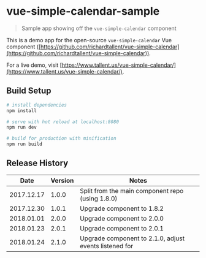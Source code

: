 # vue-simple-calendar-sample

> Sample app showing off the `vue-simple-calendar` component

This is a demo app for the open-source `vue-simple-calendar` Vue component ([https://github.com/richardtallent/vue-simple-calendar](https://github.com/richardtallent/vue-simple-calendar)).

For a live demo, visit [https://www.tallent.us/vue-simple-calendar/](https://www.tallent.us/vue-simple-calendar/).

## Build Setup

```bash
# install dependencies
npm install

# serve with hot reload at localhost:8080
npm run dev

# build for production with minification
npm run build
```

## Release History

| Date       | Version | Notes                              |
| ---------- | ------- | ---------------------------------- |
| 2017.12.17 | 1.0.0   | Split from the main component repo (using 1.8.0) |
| 2017.12.30 | 1.0.1   | Upgrade component to 1.8.2 |
| 2018.01.01 | 2.0.0   | Upgrade component to 2.0.0 |
| 2018.01.23 | 2.0.1   | Upgrade component to 2.0.1 |
| 2018.01.24 | 2.1.0   | Upgrade component to 2.1.0, adjust events listened for |

